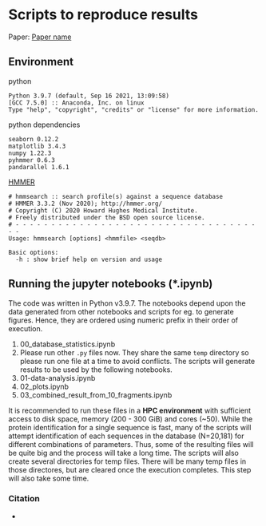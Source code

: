 

# Scripts to reproduce results
Paper: [Paper name](https://doi.org/)

## Environment
python 

```
Python 3.9.7 (default, Sep 16 2021, 13:09:58) 
[GCC 7.5.0] :: Anaconda, Inc. on linux
Type "help", "copyright", "credits" or "license" for more information.

```

python dependencies

```pandas 1.3.4
seaborn 0.12.2
matplotlib 3.4.3
numpy 1.22.3
pyhmmer 0.6.3
pandarallel 1.6.1
```
[HMMER](http://hmmer.org)

```
# hmmsearch :: search profile(s) against a sequence database
# HMMER 3.3.2 (Nov 2020); http://hmmer.org/
# Copyright (C) 2020 Howard Hughes Medical Institute.
# Freely distributed under the BSD open source license.
# - - - - - - - - - - - - - - - - - - - - - - - - - - - - - - - - - - - -
Usage: hmmsearch [options] <hmmfile> <seqdb>

Basic options:
  -h : show brief help on version and usage 
```

## Running the jupyter notebooks (*.ipynb)
The code was written in Python v3.9.7.
The notebooks depend upon the data generated from other notebooks and scripts for eg. to generate figures. Hence, they are ordered using numeric prefix in their order of execution. 

1. 00_database_statistics.ipynb
2. Please run other ```.py``` files now. They share the same ```temp``` directory so please run one file at a time to avoid conflicts. The scripts will generate results to be used by the following notebooks. 
3. 01-data-analysis.ipynb
4. 02_plots.ipynb
5. 03_combined_result_from_10_fragments.ipynb

It is recommended to run these files in a __HPC environment__ with sufficient access to disk space, memory (200 - 300 GiB) and cores (~50). While the protein identification for a single sequence is fast, many of the scripts will attempt identification of each sequences in the database (N=20,181) for different combinations of parameters. Thus, some of the resulting files will be quite big and the process will take a long time. The scripts will also create several directories for temp files. There will be many temp files in those directores, but are cleared once the execution completes. This step will also take some time.

### Citation
 - 
